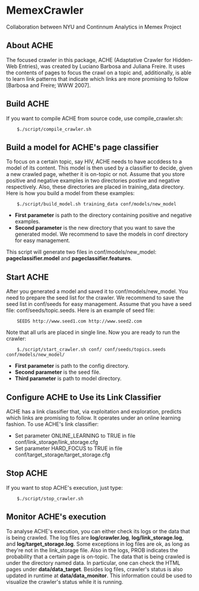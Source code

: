 MemexCrawler
============
Collaboration between NYU and Continnum Analytics in Memex Project

About ACHE
--------------------------------------------
The focused crawler in this package, ACHE (Adaptative Crawler for Hidden-Web Entries), was created by Luciano Barbosa and Juliana Freire. 
It uses the contents of pages to focus the crawl on a topic and, additionally, is able to learn link patterns that indicate which links are more promising to follow [Barbosa and Freire; WWW 2007].

Build ACHE
--------------------------------------------
If you want to compile ACHE from source code, use compile_crawler.sh:

        $./script/compile_crawler.sh
  
  
Build a model for ACHE's page classifier
--------------------------------------------
To focus on a certain topic, say HIV, ACHE needs to have accddess to a model of its content. This model is then 
used by a classifier to decide, given a new crawled page, whether it is on-topic or not. Assume that you store positive and negative examples in two directories postive and negative respectively. Also, these directories are placed in training_data directory. Here is how you build a model from these examples:
    
        $./script/build_model.sh training_data conf/models/new_model

- **First parameter** is path to the directory containing positive and negative examples.
- **Second parameter** is the new directory that you want to save the generated model. We recommend to save the models in conf directory for easy management.
  
This script will generate two files in conf/models/new_model: **pageclassifier.model** and **pageclassifier.features**.

Start ACHE
--------------------------------------------
After you generated a model and saved it to conf/models/new_model. You need to prepare the seed list for the crawler. We recommend to save the seed list in conf/seeds for easy management. Assume that you have a seed file: conf/seeds/topic.seeds. Here is an example of seed file:
  
        SEEDS http://www.seed1.com http://www.seed2.com
  
Note that all urls are placed in single line. Now you are ready to run the crawler:

        $./script/start_crawler.sh conf/ conf/seeds/topics.seeds conf/models/new_model/

- **First parameter** is path to the config directory.
- **Second parameter** is the seed file.
- **Third parameter** is path to model directory.

Configure ACHE to Use its Link Classifier
--------------------------------------------
ACHE has a link classifier that, via exploitation and exploration, predicts which links are promising to follow. It operates under an online learning fashion. To use ACHE's link classifier:

- Set parameter ONLINE_LEARNING to TRUE in file conf/link_storage/link_storage.cfg
- Set parameter HARD_FOCUS to TRUE in file conf/target_storage/target_storage.cfg

Stop ACHE
--------------------------------------------
If you want to stop ACHE's execution, just type:

        $./script/stop_crawler.sh

Monitor ACHE's execution
---------------------------
To analyse ACHE's execution, you can either check its logs or the data that is being crawled. 
The log files are **log/crawler.log**, **log/link_storage.log**, and **log/target_storage.log**. Some exceptions in 
log files are ok, as long as they're not in the link_storage file. Also in the logs, PROB indicates the
probability that a certain page is on-topic. 
The data that is being crawled is under the directory named data. In particular, one can check the HTML 
pages under **data/data_target**.
Besides log files, crawler's status is also updated in runtime at **data/data_monitor**. This information
could be used to visualize the crawler's status while it is running.
